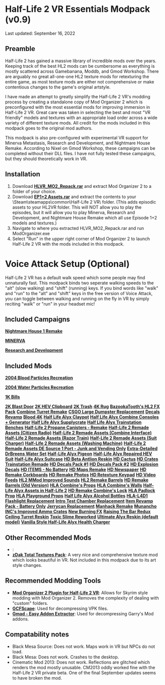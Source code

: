 # Half-Life 2 VR Essentials Modpack (v0.9)
Last updated: September 16, 2022 

## Preamble
Half-Life 2 has gained a massive library of incredible mods over the years.  Keeping track of the best HL2 mods can be cumbersome as everything is mostly scattered across Gamebanana, Moddb, and Gmod Workshop.  There are arguably no great all-one-one HL2 texture mods for retexturing the entire game, as most texture mods are either not comprehensive or make contentious changes to the game's original artstyle.  

I have made an attempt to greatly simplify the Half-Life 2 VR's modding process by creating a standalone copy of Mod Organizer 2 which is preconfigured with the most essential mods for improving immersion in Half-Life 2 VR.  Great care was taken in selecting the best and most "VR friendly" models and textures with an appropriate load order across a wide variety of different texture mods.  All credit for the mods included in this modpack goes to the original mod authors.   

This modpack is also pre-configured with experimental VR support for Minerva Metastasis, Research and Development, and Nightmare House Remake.  According to Nixel on Gmod Workshop, these campaigns can be completed without their DLL files.  I have not fully tested these campaigns, but they should theoretically work in VR. 

## Installation
1. Download [**HLVR_MO2_Repack.rar**](https://drive.google.com/file/d/1VYIpXoqdFKrUVWgkBeqd89UNi3zkch4q/view?usp=sharing) and extract Mod Organizer 2 to a folder of your choice.
2. Download [**EP1+2 Assets.rar**](https://drive.google.com/file/d/1g_QkR3Q35AnTKcdPfPNMNj5helwAIz2w/view?usp=sharing) and extract the contents to your \Steam\steamapps\common\Half-Life 2 VR\ folder.  (This adds episodic assets to your HL2VR folder.  This will NOT allow you to play the episodes, but it will allow you to play Minerva, Research and Development, and Nightmare House Remake which all use Episode 1+2 models and textures.)
3. Navigate to where you extracted HLVR_MO2_Repack.rar and run ModOrganizer.exe
4. Select "Run" in the upper right corner of Mod Organizer 2 to launch Half-Life 2 VR with the mods included in this modpack.

# Voice Attack Setup (Optional)
Half-Life 2 VR has a default walk speed which some people may find unnaturally fast.  This modpack binds two seperate walking speeds to the "alt" (slow walking) and "shift" (running) keys.  If you bind words like "walk" and "run" to the "alt" and "shift" keys in the free version of Voice Attack, you can toggle between walking and running on the fly in VR by simply reciting "walk" or "run" in your headset mic!     

## Included Campaigns
[**Nightmare House 1 Remake**](https://steamcommunity.com/workshop/filedetails/?id=481052291)

[**MINERVA**](https://steamcommunity.com/workshop/filedetails/?id=481052291)

[**Research and Development**](https://steamcommunity.com/workshop/filedetails/?id=481052291)

## Included Mods
[**2004 Blood Particles Recreation**](https://gamebanana.com/mods/369550)

[**2004 Water Particles Recreation**](https://gamebanana.com/mods/373490)

[**1K Bills**](https://gamebanana.com/mods/311124)

[**2K Blast Door**](https://gamebanana.com/mods/181038)
[**2K HEV Clipboard**](https://gamebanana.com/mods/181039)
[**2K Trash**](https://gamebanana.com/mods/6603)
[**4K Rug**](https://gamebanana.com/mods/6601)
[**BazookaTooth's HL2 FX Pack**](https://gamebanana.com/mods/11302)
[**Combine Turret Remake**](https://gamebanana.com/mods/182474)
[**CSGO Large Dumpster Replacement**](https://gamebanana.com/mods/182497)
[**Decals Revamp**](https://gamebanana.com/mods/11358)
[**Blood 4K**](https://gamebanana.com/mods/11370)
[**Half Life Alyx Claypot**](https://gamebanana.com/mods/380287)
[**Half Life Alyx Combine Consoles + Generator**](https://gamebanana.com/mods/183145)
[**Half Life Alyx Supplycrate**](https://gamebanana.com/mods/182710)
[**Half Life Alyx Trainstation Benches**](https://gamebanana.com/mods/182503)
[**Half-Life 2 Propane Canisters - Remake**](https://gamebanana.com/mods/182547)
[**Half-Life 2 Remade Assets (Citizen Radio)**](https://gamebanana.com/mods/348653)
[**Half-Life 2 Remade Assets (Combine Interface)**](https://gamebanana.com/mods/303851)
[**Half-Life 2 Remade Assets (Razor Train)**](https://gamebanana.com/mods/301708)
[**Half-Life 2 Remade Assets (Suit Charger)**](https://gamebanana.com/mods/300619)
[**Half-Life 2 Remade Assets (Washing Machine)**](https://gamebanana.com/mods/347118)
[**Half-Life 2 Remade Assets DE Source 1 Port - Junk and Vending Only**](https://gamebanana.com/mods/300761)
[**Extra-Detailed DrBreens Water Set**](https://gamebanana.com/mods/181932)
[**Half-Life Alyx Pigeon**](https://gamebanana.com/mods/318698)
[**Half-Life Alyx Repaired HEV Suit**](https://gamebanana.com/mods/293420)
[**Half-Life Alyx Suitcase**](https://gamebanana.com/mods/330741)
[**HD Beta Antlion Reskin**](https://gamebanana.com/mods/182066)
[**HD Cactus**](https://gamebanana.com/mods/182505)
[**HD Crates**](https://gamebanana.com/mods/182529)
[**Trainstation Remade**](https://gamebanana.com/mods/400743)
[**HD Decals Pack #1**](https://gamebanana.com/mods/6616)
[**HD Decals Pack #2**](https://gamebanana.com/mods/6615)
[**HD Explosion Decals**](https://gamebanana.com/mods/11355)
[**HD ITEMS - No Battery**](https://www.moddb.com/mods/half-life-2-hd-remastered-texture-pack/downloads/hd1)
[**HD Maps Remake**](https://gamebanana.com/mods/6649)
[**HD Newspaper**](https://gamebanana.com/mods/182496)
[**HD Remake Corkboards**](https://gamebanana.com/mods/182795)
[**HD Remake Photos**](https://gamebanana.com/mods/182790)
[**HD Retexture Keypad**](https://gamebanana.com/mods/182514)
[**HD Video Feeds**](https://gamebanana.com/mods/310736)
[**HL2 MMod Improved Sounds**](https://gamebanana.com/mods/40723)
[**HL2 Remake Barrels**](https://gamebanana.com/mods/182561)
[**HD Remake Barrels (Old Version)**](https://gamebanana.com/mods/182562)
[**HLA Combine's Props**](https://gamebanana.com/mods/366898)
[**HLA Combine's Walls**](https://gamebanana.com/mods/370056)
[**Half-Life Alyx Assets in Half-Life 2**](https://gamebanana.com/mods/291754)
[**HD Remake Combine's Lock**](https://gamebanana.com/mods/183151)
[**HLA Padlock Prop**](https://gamebanana.com/mods/378884)
[**HLA Playground Props**](https://gamebanana.com/mods/386837)
[**Half Life Alyx Alcohol Bottles**](https://gamebanana.com/mods/182502)
[**HLA-L4D1 Flashlight Replacement**](https://gamebanana.com/mods/374478)
[**Intro Test Chamber Replacement**](https://gamebanana.com/mods/57134)
[**Item Revamp Pack - Battery Only**](https://gamebanana.com/mods/181063)
[**Jerrycan Replacement**](https://gamebanana.com/mods/296119)
[**Manhack Remake**](https://gamebanana.com/mods/182473)
[**Munancho INC's Improved Ammo Crates**](https://gamebanana.com/mods/182722)
[**New Burning FX**](https://gamebanana.com/mods/11318)
[**Raising The Bar Redux Ceiling Turret Reskin**](https://gamebanana.com/mods/371409)
[**Toxic Slime Reworked**](https://gamebanana.com/mods/6656)
[**Ultimate Alyx Reskin (default model)**](https://gamebanana.com/mods/182178)
[**Vanilla Style Half-Life Alyx Health Charger**](https://gamebanana.com/mods/182565)

## Other Recommended Mods
- []():
- [**zDak Total Textures Pack**](https://www.moddb.com/addons/zdak-total-textures-pack-v13):  A very nice and comprehensive texture mod which looks beautiful in VR.  Not included in this modpack due to its art style changes.

## Recommended Modding Tools
- [**Mod Organizer 2 Plugin for Half-Life 2 VR**](https://www.nexusmods.com/halflife2/mods/35):  Allows for Skyrim style modding with Mod Organizer 2.  Removes the complexity of dealing with "custom" folders.
- [**GCFScape**](https://nemstools.github.io/pages/GCFScape-Download.html): Used for decompressing VPK files.
- [**Gmad - Easy Addon Extractor**](https://www.moddb.com/mods/garrys-mod/downloads/gmad-easy-addon-extractor): Used for decompressing Garry's Mod addons.

## Compatability notes
- Black Mesa Source:  Does not work.  Maps work in VR but NPCs do not load.
- Black Mesa: Does not work.  Crashes to the desktop.
- Cinematic Mod 2013: Does not work.  Reflections are glitched which renders the mod mostly unusable.  CM2013 oddly worked fine with the Half-Life 2 VR private beta.  One of the final September updates seems to have broken the mod.

